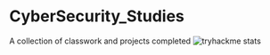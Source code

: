 # CyberSecurity_Studies
 A collection of classwork and projects completed
![tryhackme stats](https://raw.githubusercontent.com/emilyrodriguez/emilyrodriguez/master/assets/thm_propic.png)
